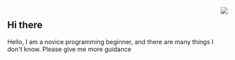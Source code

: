<img align="right" src="https://github-readme-stats.vercel.app/api?username=RainGreenleaf&include_all_commits=true&show_icons=true&hide_title=tru&hide_border=true" />


## Hi there
Hello, I am a novice programming beginner, and there are many things I don't know. Please give me more guidance

